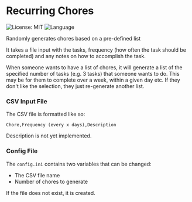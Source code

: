 # Recurring Chores

![License: MIT](https://img.shields.io/github/license/stevepiratex/recurring-chores)
![Language](https://img.shields.io/github/languages/top/stevepiratex/recurring-chores)

Randomly generates chores based on a pre-defined list

It takes a file input with the tasks, frequency (how often the task
should be completed) and any notes on how to accomplish the task.

When someone wants to have a list of chores, it will generate a list
of the specified number of tasks (e.g. 3 tasks) that someone wants to
do. This may be for them to complete over a week, within a given day
etc. If they don't like the selection, they just re-generate another
list.

### CSV Input File
The CSV file is formatted like so:

`Chore,Frequency (every x days),Description`

Description is not yet implemented.

### Config File

The `config.ini` contains two variables that can be changed:
- The CSV file name
- Number of chores to generate

If the file does not exist, it is created.